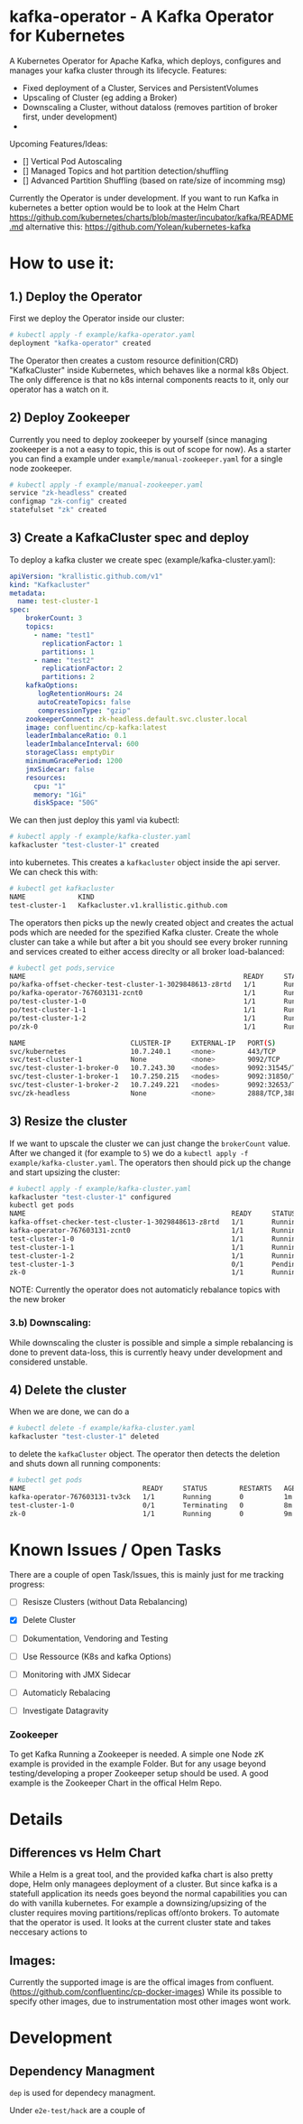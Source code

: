 # kafka-operator - A Kafka Operator for Kubernetes 

A Kubernetes Operator for Apache Kafka, which deploys, configures and manages your kafka cluster through its lifecycle. 
Features:
 - Fixed deployment of a Cluster, Services and PersistentVolumes
 - Upscaling of Cluster (eg adding a Broker)
 - Downscaling a Cluster, without dataloss (removes partition of broker first, under development)
 - 
 
Upcoming Features/Ideas: 
 - [] Vertical Pod Autoscaling
 - [] Managed Topics and hot partition detection/shuffling
 - [] Advanced Partition Shuffling (based on rate/size of incomming msg)


Currently the Operator is under development.
If you want to run Kafka in kubernetes a better option would be to look at the Helm Chart https://github.com/kubernetes/charts/blob/master/incubator/kafka/README.md alternative this: https://github.com/Yolean/kubernetes-kafka
 
# How to use it:

## 1.) Deploy the Operator
First we deploy the Operator inside our cluster:
```bash
# kubectl apply -f example/kafka-operator.yaml
deployment "kafka-operator" created
```

The Operator then creates a custom resource definition(CRD) "KafkaCluster" inside Kubernetes, which behaves like a normal k8s Object. 
The only difference is that no k8s internal components reacts to it, only our operator has a watch on it.

## 2) Deploy Zookeeper
Currently you need to deploy zookeeper by yourself (since managing zookeeper is a not a easy to topic, this is out of scope for now). As a starter you can find a example under `example/manual-zookeeper.yaml` for a single node zookeeper.
```bash
# kubectl apply -f example/manual-zookeeper.yaml
service "zk-headless" created
configmap "zk-config" created
statefulset "zk" created
```

## 3) Create a KafkaCluster spec and deploy
To deploy a kafka cluster we create spec (example/kafka-cluster.yaml): 

```yaml
apiVersion: "krallistic.github.com/v1"
kind: "Kafkacluster"
metadata:
  name: test-cluster-1
spec:
    brokerCount: 3
    topics:
      - name: "test1"
        replicationFactor: 1
        partitions: 1
      - name: "test2"
        replicationFactor: 2
        partitions: 2
    kafkaOptions:
       logRetentionHours: 24
       autoCreateTopics: false
       compressionType: "gzip"
    zookeeperConnect: zk-headless.default.svc.cluster.local
    image: confluentinc/cp-kafka:latest
    leaderImbalanceRatio: 0.1
    leaderImbalanceInterval: 600
    storageClass: emptyDir
    minimumGracePeriod: 1200
    jmxSidecar: false
    resources:
      cpu: "1"
      memory: "1Gi"
      diskSpace: "50G"

```
We can then just deploy this yaml via kubectl:
```bash
# kubectl apply -f example/kafka-cluster.yaml
kafkacluster "test-cluster-1" created
```
into kubernetes. This creates a ```kafkacluster``` object inside the api server. We can check this with:
```bash
# kubectl get kafkacluster
NAME             KIND
test-cluster-1   Kafkacluster.v1.krallistic.github.com
```
 
The operators then picks up the newly created object and creates the actual pods which are needed for the spezified Kafka cluster. 
Create the whole cluster can take a while but after a bit you should see every broker running and services created to either access direclty or all broker load-balanced:
```bash
# kubectl get pods,service
NAME                                                      READY     STATUS    RESTARTS   AGE
po/kafka-offset-checker-test-cluster-1-3029848613-z8rtd   1/1       Running   3          1m
po/kafka-operator-767603131-zcnt0                         1/1       Running   0          1m
po/test-cluster-1-0                                       1/1       Running   0          1m
po/test-cluster-1-1                                       1/1       Running   0          54s
po/test-cluster-1-2                                       1/1       Running   0          40s
po/zk-0                                                   1/1       Running   0          1m

NAME                          CLUSTER-IP     EXTERNAL-IP   PORT(S)             AGE
svc/kubernetes                10.7.240.1     <none>        443/TCP             5h
svc/test-cluster-1            None           <none>        9092/TCP            1m
svc/test-cluster-1-broker-0   10.7.243.30    <nodes>       9092:31545/TCP      1m
svc/test-cluster-1-broker-1   10.7.250.215   <nodes>       9092:31850/TCP      1m
svc/test-cluster-1-broker-2   10.7.249.221   <nodes>       9092:32653/TCP      1m
svc/zk-headless               None           <none>        2888/TCP,3888/TCP   1m
```

## 3) Resize the cluster
If we want to upscale the cluster we can just change the ```brokerCount``` value. 
After we changed it (for example to `5`) we do a ```kubectl apply -f example/kafka-cluster.yaml```. 
The operators then should pick up the change and start upsizing the cluster: 
```bash
# kubectl apply -f example/kafka-cluster.yaml
kafkacluster "test-cluster-1" configured
kubectl get pods
NAME                                                   READY     STATUS    RESTARTS   AGE
kafka-offset-checker-test-cluster-1-3029848613-z8rtd   1/1       Running   3          4m
kafka-operator-767603131-zcnt0                         1/1       Running   0          4m
test-cluster-1-0                                       1/1       Running   0          4m
test-cluster-1-1                                       1/1       Running   0          4m
test-cluster-1-2                                       1/1       Running   0          3m
test-cluster-1-3                                       0/1       Pending   0          35s
zk-0                                                   1/1       Running   0          4m
```
NOTE: Currently the operator does not automaticly rebalance topics with the new broker

### 3.b) Downscaling:
While downscaling the cluster is possible and simple a simple rebalancing is done to prevent data-loss, this is currently heavy under development and considered unstable.

## 4) Delete the cluster
When we are done, we can do a
```bash
# kubectl delete -f example/kafka-cluster.yaml
kafkacluster "test-cluster-1" deleted
```
to delete the `kafkaCluster` object.
The operator then detects the deletion and shuts down all running components:
```bash
# kubectl get pods
NAME                             READY     STATUS        RESTARTS   AGE
kafka-operator-767603131-tv3ck   1/1       Running       0          1m
test-cluster-1-0                 0/1       Terminating   0          8m
zk-0                             1/1       Running       0          9m
```

# Known Issues / Open Tasks
There are a couple of open Task/Issues, this is mainly just for me tracking progress:

- [ ] Resisze Clusters (without Data Rebalancing)
- [x] Delete Cluster
- [ ] Dokumentation, Vendoring and Testing
- [ ] Use Ressource (K8s and kafka Options)
- [ ] Monitoring with JMX Sidecar
- [ ] Automaticly Rebalacing
- [ ] Investigate Datagravity 


### Zookeeper
To get Kafka Running a Zookeeper is needed. A simple one Node zK example is provided in the example Folder. But for any usage beyond testing/developing a proper Zookeeper setup should be used. A good example is the Zookeeper Chart in the offical Helm Repo.


# Details

## Differences vs Helm Chart
While a Helm is a great tool, and the provided kafka chart is also pretty dope, Helm only managees deployment of a cluster. But since kafka is a statefull application its needs goes beyond the normal capabilities you can do with vanilla kubernetes. For example a downsizing/upsizing of the cluster requires moving partitions/replicas off/onto brokers. To automate that the operator is used. It looks at the current cluster state and takes neccesary actions to 

## Images:
Currently the supported image is are the offical images from confluent. (https://github.com/confluentinc/cp-docker-images) While its possible to specify other images, due to instrumentation most other images wont work. 

# Development

## Dependency Managment

```dep``` is used for dependecy managment. 

Under `e2e-test/hack` are a couple of